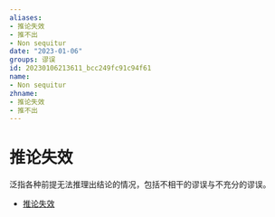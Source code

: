 ```yaml
---
aliases:
- 推论失效
- 推不出
- Non sequitur
date: "2023-01-06"
groups: 谬误
id: 20230106213611_bcc249fc91c94f61
name:
- Non sequitur
zhname:
- 推论失效
- 推不出
---
```


# 推论失效

泛指各种前提无法推理出结论的情况，包括不相干的谬误与不充分的谬误。

* [推论失效](https://zh.wikipedia.org/wiki/%E6%8E%A8%E8%AB%96%E5%A4%B1%E6%95%88)
